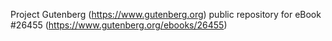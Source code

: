 Project Gutenberg (https://www.gutenberg.org) public repository for eBook #26455 (https://www.gutenberg.org/ebooks/26455)
